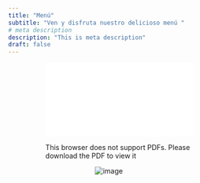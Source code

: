 ```yaml
---
title: "Menú"
subtitle: "Ven y disfruta nuestro delicioso menú "
# meta description
description: "This is meta description"
draft: false
---
```



<div style="width: 70%; margin: 0 auto;">
<object style="align-center" data="/images/mosso_nuevo.pdf" type="application/pdf" width="700px" height="700px">
    <embed src="/images/mosso_nuevo.pdf">
        <p>This browser does not support PDFs. Please download the PDF to view it</p>
    </embed>
</object>
</div>

<div style="width: 30%; margin: 0 auto;">


![image](../images/logo.png)
</div>
